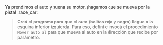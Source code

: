 <gs-toolbox toolbox-url="https://raw.githubusercontent.com/MumukiProject/mumuki-guia-gobstones-la-pedrera/master/assets/toolbox_1587055725907.xml"></gs-toolbox>

<gs-attire attire-url="https://raw.githubusercontent.com/MumukiProject/mumuki-guia-gobstones-la-pedrera/master/assets/attires/config_1587408214587.json"></gs-attire>

Ya prendimos el auto y suena su motor, ¡hagamos que se mueva por la pista! :race_car:

> Creá el programa para que el auto (bolitas roja y negra) llegue a la esquina inferior izquierda. Para eso, definí e invocá el procedimiento `Mover auto al` para que mueva al auto en la dirección que recibe por parámetro.
